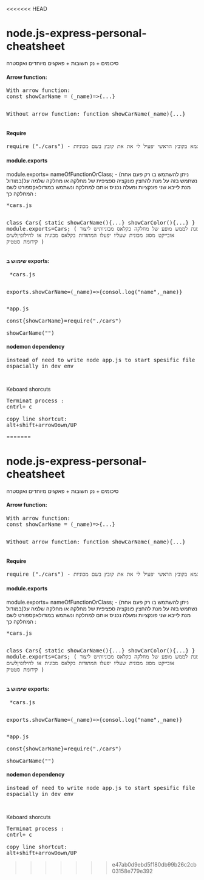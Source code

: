 <<<<<<< HEAD
# node.js-express-personal-cheatsheet
סיכומים + נק חשובות + פאקגים מיוחדים ואקסטרה

<h4> Arrow function: </h4> 
<pre>
With arrow function: 
const showCarName = (_name)=>{...}

Without arrow function: 
function showCarName(_name){...}
</pre>

<h4> Require </h4> 
<pre>require ("./cars") - לדוגמא פה הריקוואייר שנמצא לדוגמא בקובץ הראשי יפעיל לי את את קובץ בשם מכוניות
</pre>




<h4> module.exports</h4> 
module.exports= nameOfFunctionOrClass; - (ניתן להשתמש בו רק פעם אחת במודול)נשתמש בזה על מנת להחצין פונקציה ספציפית של מחלקה או מחלקה שלמה 
על מנת לייבא שני פונקציות ומעלה נכניס אותם למחלקה ונשתמש במודולאקספורט לשם המחלקה כך : 
<pre>
*cars.js

class Cars{
static showCarName(){...}
showCarColor(){...}
}
static module.exports=Cars;
(  על מנת לממש מופע של מחלקה כקלאס מכוניותיש ליצור אובייקט מסוג מכונית שעליו יפעלו המתודות בקלאס מכונית או לחילופיןלשים קידומת סטטיק )
</pre>

 <h4> שימוש ב exports: </h4>
 <pre>
 *cars.js

exports.showCarName=(_name)=>{consol.log("name",_name)}
</pre>

<pre>
*app.js

const{showCarName}=require("./cars")

showCarName("")
</pre>


<h4> nodemon dependency </h4>
<pre>
instead of need to write node app.js to start spesific file u shlould use nodemon
espacially in dev env
</pre>

<pre>

</pre>


Keboard shorcuts 
<pre>
Terminat process :
cntrl+ c

copy line shortcut:
alt+shift+arrowDown/UP
</pre>
=======
# node.js-express-personal-cheatsheet
סיכומים + נק חשובות + פאקגים מיוחדים ואקסטרה

<h4> Arrow function: </h4> 
<pre>
With arrow function: 
const showCarName = (_name)=>{...}

Without arrow function: 
function showCarName(_name){...}
</pre>

<h4> Require </h4> 
<pre>require ("./cars") - לדוגמא פה הריקוואייר שנמצא לדוגמא בקובץ הראשי יפעיל לי את את קובץ בשם מכוניות
</pre>




<h4> module.exports</h4> 
module.exports= nameOfFunctionOrClass; - (ניתן להשתמש בו רק פעם אחת במודול)נשתמש בזה על מנת להחצין פונקציה ספציפית של מחלקה או מחלקה שלמה 
על מנת לייבא שני פונקציות ומעלה נכניס אותם למחלקה ונשתמש במודולאקספורט לשם המחלקה כך : 
<pre>
*cars.js

class Cars{
static showCarName(){...}
showCarColor(){...}
}
static module.exports=Cars;
(  על מנת לממש מופע של מחלקה כקלאס מכוניותיש ליצור אובייקט מסוג מכונית שעליו יפעלו המתודות בקלאס מכונית או לחילופיןלשים קידומת סטטיק )
</pre>

 <h4> שימוש ב exports: </h4>
 <pre>
 *cars.js

exports.showCarName=(_name)=>{consol.log("name",_name)}
</pre>

<pre>
*app.js

const{showCarName}=require("./cars")

showCarName("")
</pre>


<h4> nodemon dependency </h4>
<pre>
instead of need to write node app.js to start spesific file u shlould use nodemon
espacially in dev env
</pre>

<pre>

</pre>


Keboard shorcuts 
<pre>
Terminat process :
cntrl+ c

copy line shortcut:
alt+shift+arrowDown/UP
</pre>
>>>>>>> e47ab0d9ebd5f180db99b26c2cb03158e779e392
